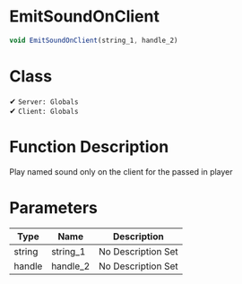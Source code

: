 # EmitSoundOnClient
```js	
void EmitSoundOnClient(string_1, handle_2)
```
# Class
✔ `Server: Globals`  
✔ `Client: Globals`  

# Function Description
Play named sound only on the client for the passed in player
# Parameters
Type|Name|Description
--|--|--
string|string_1|No Description Set
handle|handle_2|No Description Set
